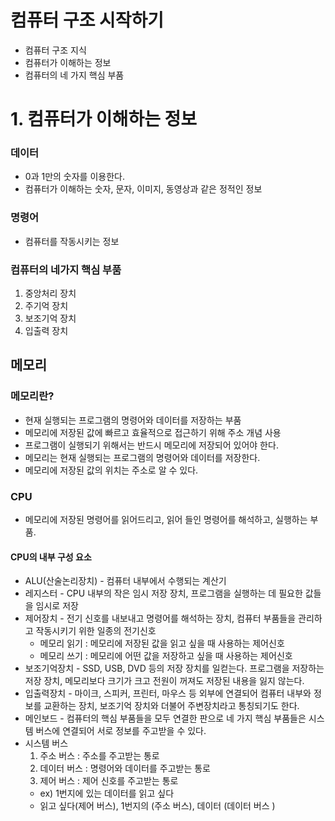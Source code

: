 # 컴퓨터 구조 시작하기
- 컴퓨터 구조 지식
- 컴퓨터가 이해하는 정보
- 컴퓨터의 네 가지 핵심 부품

# 1. 컴퓨터가 이해하는 정보
### 데이터
- 0과 1만의 숫자를 이용한다.
- 컴퓨터가 이해하는 숫자, 문자, 이미지, 동영상과 같은 정적인 정보
### 명령어
- 컴퓨터를 작동시키는 정보
### 컴퓨터의 네가지 핵심 부품
1. 중앙처리 장치
2. 주기억 장치
3. 보조기억 장치
4. 입출력 장치

## 메모리
### 메모리란?
- 현재 실행되는 프로그램의 명령어와 데이터를 저장하는 부품
- 메모리에 저장된 값에 빠르고 효율적으로 접근하기 위해 주소 개념 사용
- 프로그램이 실행되기 위해서는 반드시 메모리에 저장되어 있어야 한다.
- 메모리는 현재 실행되는 프로그램의 명령어와 데이터를 저장한다.
- 메모리에 저장된 값의 위치는 주소로 알 수 있다.

### CPU
- 메모리에 저장된 명령어를 읽어드리고, 읽어 들인 명령어를 해석하고, 실행하는 부품.

#### CPU의 내부 구성 요소
- ALU(산술논리장치) - 컴퓨터 내부에서 수행되는 계산기
- 레지스터 - CPU 내부의 작은 임시 저장 장치, 프로그램을 실행하는 데 필요한 값들을 임시로 저장
- 제어장치 - 전기 신호를 내보내고 명령어를 해석하는 장치, 컴퓨터 부품들을 관리하고 작동시키기 위한 일종의 전기신호
    - 메모리 읽기 : 메모리에 저장된 값을 읽고 싶을 때 사용하는 제어신호
    - 메모리 쓰기 : 메모리에 어떤 값을 저장하고 싶을 때 사용하는 제어신호
- 보조기억장치 - SSD, USB, DVD 등의 저장 장치를 일컫는다. 프로그램을 저장하는 저장 장치, 메모리보다 크기가 크고 전원이 꺼져도 저장된 내용을 잃지 않는다.
- 입출력장치 - 마이크, 스피커, 프린터, 마우스 등 외부에 연결되어 컴퓨터 내부와 정보를 교환하는 장치, 보조기억 장치와 더불어 주변장치라고 통칭되기도 한다.
- 메인보드 - 컴퓨터의 핵심 부품들을 모두 연결한 판으로 네 가지 핵심 부품들은 시스템 버스에 연결되어 서로 정보를 주고받을 수 있다.
- 시스템 버스
    1. 주소 버스 : 주소를 주고받는 통로
    2. 데이터 버스 : 명령어와 데이터를 주고받는 통로
    3. 제어 버스 : 제어 신호를 주고받는 통로
    - ex) 1번지에 있는 데이터를 읽고 싶다
    - 읽고 싶다(제어 버스), 1번지의 (주소 버스), 데이터 (데이터 버스 )
